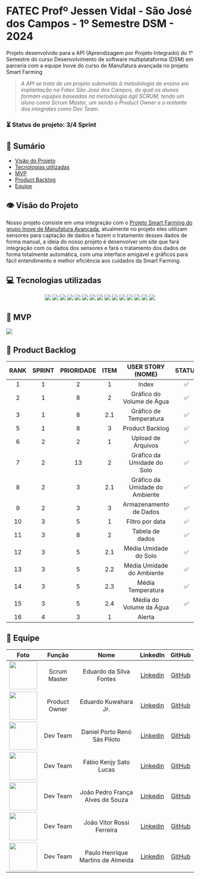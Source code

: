 # FATEC Profº Jessen Vidal - São José dos Campos - 1º Semestre DSM - 2024

<p>Projeto desenvolvido para a API (Aprendizagem por Projeto Integrado) do 1° Semestre do curso Desenvolvimento de software multiplataforma (DSM) em parceria com a equipe Inove do curso de Manufatura avançada no projeto Smart Farming<p>

> _A API se trata de um projeto submetido à metodologia de ensino em implantação na Fatec São José dos Campos, do qual os alunos formam equipes baseadas na metodologia ágil SCRUM, tendo um aluno como Scrum Master, um sendo o Product Owner e o restante dos integrates como Dev Team._



###  ⏳ Status do projeto: 3/4 Sprint
    

## 📑 Sumário
- [Visão do Projeto](#visao-do-projeto)
- [Tecnologias utilizadas](#tecnologias)
- [MVP](#mvp)
- [Product Backlog](#backlog)
- [Equipe](#equipe)

## 👁 Visão do Projeto <a name="visao-do-projeto"></a>
<p> Nosso projeto consiste em uma integração com o <a href="https://github.com/team-i9/Projeto-Smart-Farming">Projeto Smart Farming do grupo Inove de Manufatura Avançada</a>, atualmente no projeto eles utilizam sensores para captação de dados e fazem o tratamento desses dados de forma manual, a ideia do nosso projeto é desenvolver um site que fará integração com os dados dos sensores e fará o tratamento dos dados de forma totalmente automática, com uma interface amigável e gráficos para fácil entendimento e melhor eficiência aos cuidados da Smart Farming.

## 💻 Tecnologias utilizadas <a name="tecnologias"></a>
<div align="center">
<img src="https://img.shields.io/badge/Discord-7289DA?style=for-the-badge&logo=discord&logoColor=black&color=FFC300">
<img src="https://img.shields.io/badge/Figma-F24E1E?style=for-the-badge&logo=figma&logoColor=black&color=FFC300">
<img src="https://img.shields.io/badge/GitHub-100000?style=for-the-badge&logo=github&logoColor=black&color=FFC300">
<img src="https://img.shields.io/badge/Microsoft_Excel-217346?style=for-the-badge&logo=microsoft-excel&logoColor=black&color=FFC300">
<img src="https://img.shields.io/badge/Microsoft_Teams-6264A7?style=for-the-badge&logo=microsoft-teams&logoColor=black&color=FFC300">
<img src="https://img.shields.io/badge/HTML-239120?style=for-the-badge&logo=html5&logoColor=black&color=FFC300">
<img src="https://img.shields.io/badge/CSS-239120?&style=for-the-badge&logo=css3&logoColor=black&color=FFC300">
<img src="https://img.shields.io/badge/Flask-000000?style=for-the-badge&logo=flask&logoColor=black&color=FFC300">
<img src="https://img.shields.io/badge/Python-00000?style=for-the-badge&logo=Python&logoColor=black&color=FFC300">
<img src="https://img.shields.io/badge/Jupyter-00000?style=for-the-badge&logo=Jupyter&logoColor=black&color=FFC300">
<img src="https://img.shields.io/badge/Bootstrap-00000?style=for-the-badge&logo=Bootstrap&logoColor=black&color=FFC300">
<img src="https://img.shields.io/badge/Pandas-00000?style=for-the-badge&logo=Pandas&logoColor=black&color=FFC300">
<img src="https://img.shields.io/badge/MySQL-0000?style=for-the-badge&logo=MySQL&logoColor=black&color=FFC300">
<img src="https://img.shields.io/badge/Docker-0000?style=for-the-badge&logo=Docker&logoColor=black&color=FFC300">
<img src="https://img.shields.io/badge/JavaScript-0000?style=for-the-badge&logo=javascript&logoColor=black&color=FFC300">


</div>

## 📌 MVP <a name="mvp"><a>
<img src="https://github.com/CyberScrums/Projeto-Smart-Farming/blob/main/docs/sprint/sprint_3.gif">

## 📜 Product Backlog <a name="backlog"><a>

| RANK | SPRINT | PRIORIDADE | ITEM | USER STORY (NOME) | STATUS |
| :---: | :----: | :---: | :---: | :----------------------------: | :----: |
| 1     | 1      | 2     | 1     | Index                          |  ✅    |
| 2     | 1      | 8     | 2     | Gráfico do Volume de Água      |  ✅    |
| 3     | 1      | 8     | 2.1   | Gráfico de Temperatura         |  ✅    |
| 5     | 1      | 8     | 3     | Product Backlog                |  ✅    |
| 6     | 2      | 2     | 1     | Upload de Arquivos             |  ✅    |
| 7     | 2      | 13    | 2     | Gráfico da Umidade do Solo     |  ✅    |
| 8     | 2      | 3     | 2.1   | Gráfico da Umidade do Ambiente |  ✅    |
| 9     | 2      | 3     | 3     | Armazenamento de Dados         |  ✅    |
| 10    | 3      | 5     | 1     | Filtro por data                |  ✅    |
| 11    | 3      | 8     | 2     | Tabela de dados                |  ✅    |
| 12    | 3      | 5     | 2.1   | Média Umidade do Solo          |  ✅    |
| 13    | 3      | 5     | 2.2   | Média Umidade do Ambiente      |  ✅    |
| 14    | 3      | 5     | 2.3   | Média Temperatura              |  ✅    |
| 15    | 3      | 5     | 2.4   | Média do Volume da Água        |  ✅    |
| 16    | 4      | 3     | 1     | Alerta                         |        |

## 👥 Equipe <a name="equipe"><a>
|  Foto        |     Função    |           Nome            |                            LinkedIn                            |                      GitHub                       |
| :----: | :-----------: | :-----------------------: | :------------------------------------------------------------: | :-----------------------------------------------: |
| <img src="https://avatars.githubusercontent.com/u/160733714?v=4" width="75px"> | Scrum Master  | Eduardo da Silva Fontes | [Linkedin](https://www.linkedin.com/in/eduardo-da-silva-fontes/)  | [GitHub](https://github.com/DuuhZero)           |
| <img src="https://avatars.githubusercontent.com/u/162118889?v=4" width="75px"> | Product Owner | Eduardo Kuwahara Jr. |  [Linkedin](https://www.linkedin.com/in/eduardo-kuwahara-3b2267303/)  | [GitHub](https://github.com/EduardoKuwahara) |
| <img src="https://avatars.githubusercontent.com/u/162122368?v=4" width="75px">   | Dev Team | Daniel Porto Renó Sás Piloto |  [Linkedin](https://www.linkedin.com/in/daniel-piloto-98b717226/)  | [GitHub](https://github.com/danprsp)          |
| <img src="https://avatars.githubusercontent.com/u/73435790?v=4" width="75px"> | Dev Team      | Fábio Kenjy Sato Lucas |  [Linkedin](https://www.linkedin.com/in/fabio-kenjy/)  |  [GitHub](https://github.com/FabioKenjjy)  |
| <img src="https://avatars.githubusercontent.com/u/119539664?v=4" width="75px">|Dev Team| João Pedro França Alves de Souza |  [Linkedin](https://www.linkedin.com/in/joão-pedro-frança-alves-de-souza-8700a62b3/)  | [GitHub](https://github.com/jofran2001)  |
| <img src="https://avatars.githubusercontent.com/u/162117916?v=4" width="75px"> | Dev Team      | João Vitor Rossi Ferreira |  [Linkedin](https://www.linkedin.com/in/joão-rossi-7311a0301/)  | [GitHub](https://github.com/rossilindo)    |
| <img src="https://avatars.githubusercontent.com/u/162117908?v=4" width="75px"> | Dev Team      | Paulo Henrique Martins de Almeida |  [Linkedin](https://www.linkedin.com/in/paulo-almeida-3102452a7/)  | [GitHub](https://github.com/pauloalmeida46)    |

